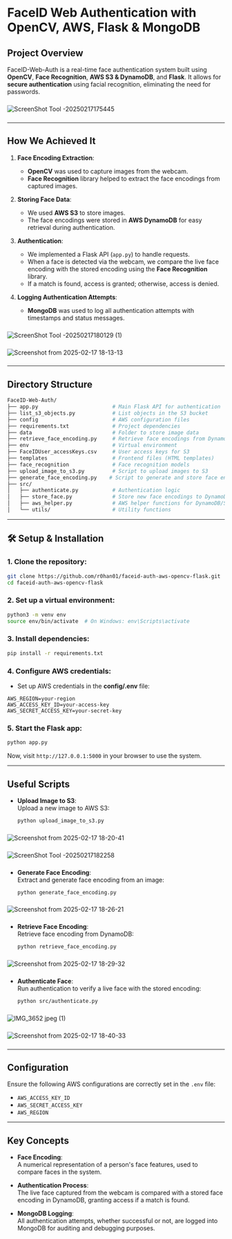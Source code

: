# **FaceID Web Authentication with OpenCV, AWS, Flask & MongoDB**

## **Project Overview**
FaceID-Web-Auth is a real-time face authentication system built using **OpenCV**, **Face Recognition**, **AWS S3 & DynamoDB**, and **Flask**. It allows for **secure authentication** using facial recognition, eliminating the need for passwords.

###
![ScreenShot Tool -20250217175445](https://github.com/user-attachments/assets/dea5f598-da37-4200-b806-a3a15a0094fc)
###

---

## **How We Achieved It**

1. **Face Encoding Extraction**:
   - **OpenCV** was used to capture images from the webcam.
   - **Face Recognition** library helped to extract the face encodings from captured images.
   
2. **Storing Face Data**:
   - We used **AWS S3** to store images.
   - The face encodings were stored in **AWS DynamoDB** for easy retrieval during authentication.

3. **Authentication**:
   - We implemented a Flask API (`app.py`) to handle requests.
   - When a face is detected via the webcam, we compare the live face encoding with the stored encoding using the **Face Recognition** library.
   - If a match is found, access is granted; otherwise, access is denied.

4. **Logging Authentication Attempts**:
   - **MongoDB** was used to log all authentication attempts with timestamps and status messages.
###
![ScreenShot Tool -20250217180129 (1)](https://github.com/user-attachments/assets/488ce325-afd2-4da5-8177-aabfa841e7b7)
###
![Screenshot from 2025-02-17 18-13-13](https://github.com/user-attachments/assets/d6c87dd7-f5d5-41be-b0d8-130f6825866e)
###
   
---

## **Directory Structure**

```bash
FaceID-Web-Auth/
├── app.py                        # Main Flask API for authentication
├── list_s3_objects.py            # List objects in the S3 bucket
├── config                        # AWS configuration files
├── requirements.txt              # Project dependencies
├── data                          # Folder to store image data
├── retrieve_face_encoding.py     # Retrieve face encodings from DynamoDB
├── env                           # Virtual environment
├── FaceIDUser_accessKeys.csv     # User access keys for S3
├── templates                     # Frontend files (HTML templates)
├── face_recognition              # Face recognition models
├── upload_image_to_s3.py         # Script to upload images to S3
├── generate_face_encoding.py    # Script to generate and store face encodings
├── src/
│   ├── authenticate.py           # Authentication logic
│   ├── store_face.py             # Store new face encodings to DynamoDB
│   ├── aws_helper.py             # AWS helper functions for DynamoDB/S3
│   └── utils/                    # Utility functions
```

---

## **🛠 Setup & Installation**

### **1. Clone the repository:**
```bash
git clone https://github.com/r0han01/faceid-auth-aws-opencv-flask.git
cd faceid-auth-aws-opencv-flask
```

### **2. Set up a virtual environment:**
```bash
python3 -m venv env
source env/bin/activate  # On Windows: env\Scripts\activate
```

### **3. Install dependencies:**
```bash
pip install -r requirements.txt
```

### **4. Configure AWS credentials:**
- Set up AWS credentials in the **config/.env** file:
```env
AWS_REGION=your-region
AWS_ACCESS_KEY_ID=your-access-key
AWS_SECRET_ACCESS_KEY=your-secret-key
```

### **5. Start the Flask app:**
```bash
python app.py
```

Now, visit `http://127.0.0.1:5000` in your browser to use the system.

---

## **Useful Scripts**

- **Upload Image to S3**:  
  Upload a new image to AWS S3:
  ```bash
  python upload_image_to_s3.py
  ```
###
![Screenshot from 2025-02-17 18-20-41](https://github.com/user-attachments/assets/2fb9406b-1349-4a9a-a19f-1bb6650ff5d8)
###
![ScreenShot Tool -20250217182258](https://github.com/user-attachments/assets/657cdc89-c079-4423-92aa-90be9b8b72bd)
###
  
- **Generate Face Encoding**:  
  Extract and generate face encoding from an image:
  ```bash
  python generate_face_encoding.py
  ```
###
![Screenshot from 2025-02-17 18-26-21](https://github.com/user-attachments/assets/4dcf7d92-e886-418d-9a49-31ad8d896119)
###
- **Retrieve Face Encoding**:  
  Retrieve face encoding from DynamoDB:
  ```bash
  python retrieve_face_encoding.py
  ```
###
![Screenshot from 2025-02-17 18-29-32](https://github.com/user-attachments/assets/6ac93a50-e079-4d6f-8ca4-5df3eac9f9af)
###
- **Authenticate Face**:  
  Run authentication to verify a live face with the stored encoding:
  ```bash
  python src/authenticate.py
  ```
###
![IMG_3652 jpeg (1)](https://github.com/user-attachments/assets/e0467536-10e0-40e5-947f-725d7039a1a6)
###
![Screenshot from 2025-02-17 18-40-33](https://github.com/user-attachments/assets/f8642d21-1066-48ee-a04d-4462e543ab00)
###
---

## **Configuration**
Ensure the following AWS configurations are correctly set in the `.env` file:
- `AWS_ACCESS_KEY_ID`  
- `AWS_SECRET_ACCESS_KEY`  
- `AWS_REGION`

---

## **Key Concepts**

- **Face Encoding**:  
  A numerical representation of a person's face features, used to compare faces in the system.

- **Authentication Process**:  
  The live face captured from the webcam is compared with a stored face encoding in DynamoDB, granting access if a match is found.

- **MongoDB Logging**:  
  All authentication attempts, whether successful or not, are logged into MongoDB for auditing and debugging purposes.

